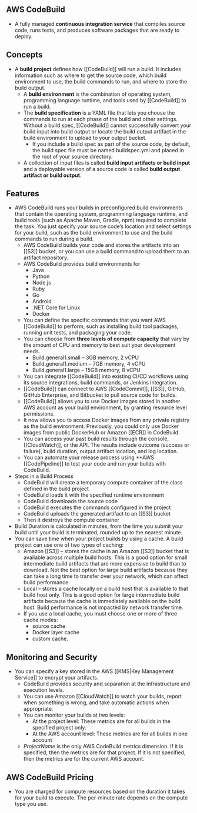 ## AWS CodeBuild

- A fully managed **continuous integration service** that compiles source code, runs tests, and produces software packages that are ready to deploy.

## **Concepts**

- A **build project** defines how [[CodeBuild]] will run a build. It includes information such as where to get the source code, which build environment to use, the build commands to run, and where to store the build output.
    - A **build environment** is the combination of operating system, programming language runtime, and tools used by [[CodeBuild]] to run a build.
    - The **build specification** is a YAML file that lets you choose the commands to run at each phase of the build and other settings. Without a build spec, [[CodeBuild]] cannot successfully convert your build input into build output or locate the build output artifact in the build environment to upload to your output bucket.
        - If you include a build spec as part of the source code, by default, the build spec file must be named buildspec.yml and placed in the root of your source directory.
    - A collection of input files is called **build input artifacts or build input** and a deployable version of a source code is called **build output artifact or build output**.

## **Features**

- AWS CodeBuild runs your builds in preconfigured build environments that contain the operating system, programming language runtime, and build tools (such as Apache Maven, Gradle, npm) required to complete the task. You just specify your source code’s location and select settings for your build, such as the build environment to use and the build commands to run during a build.
    - AWS CodeBuild builds your code and stores the artifacts into an [[S3]] bucket, or you can use a build command to upload them to an artifact repository.
    - AWS CodeBuild provides build environments for
        - Java
        - Python
        - Node.js
        - Ruby
        - Go
        - Android
        - .NET Core for Linux
        - Docker
    - You can define the specific commands that you want AWS [[CodeBuild]] to perform, such as installing build tool packages, running unit tests, and packaging your code.
    - You can choose from **three levels of compute capacity** that vary by the amount of CPU and memory to best suit your development needs.
        - Build.general1.small – 3GB memory, 2 vCPU
        - Build.general1.medium – 7GB memory, 4 vCPU
        - Build.general1.large – 15GB memory, 8 vCPU
    - You can integrate [[CodeBuild]] into existing CI/CD workflows using its source integrations, build commands, or Jenkins integration.
    - [[CodeBuild]] can connect to AWS [[CodeCommit]], [[S3]], GitHub, GitHub Enterprise, and Bitbucket to pull source code for builds.
    - [[CodeBuild]] allows you to use Docker images stored in another AWS account as your build environment, by granting resource level permissions.
    - It now allows you to access Docker images from any private registry as the build environment. Previously, you could only use Docker images from public DockerHub or Amazon [[ECR]] in CodeBuild.
    - You can access your past build results through the console, [[CloudWatch]], or the API. The results include outcome (success or failure), build duration, output artifact location, and log location.
    - You can automate your release process using **AWS [[CodePipeline]] to test your code and run your builds with CodeBuild.
- Steps in a Build Process
    - CodeBuild will create a temporary compute container of the class defined in the build project
    - CodeBuild loads it with the specified runtime environment
    - CodeBuild downloads the source code
    - CodeBuild executes the commands configured in the project
    - CodeBuild uploads the generated artifact to an [[S3]] bucket
    - Then it destroys the compute container
- Build Duration is calculated in minutes, from the time you submit your build until your build is terminated, rounded up to the nearest minute.
- You can save time when your project builds by using a cache. A build project can use one of two types of caching:
    - Amazon [[S3]] – stores the cache in an Amazon [[S3]] bucket that is available across multiple build hosts. This is a good option for small intermediate build artifacts that are more expensive to build than to download. Not the best option for large build artifacts because they can take a long time to transfer over your network, which can affect build performance.
    - Local – stores a cache locally on a build host that is available to that build host only. This is a good option for large intermediate build artifacts because the cache is immediately available on the build host. Build performance is not impacted by network transfer time.
    - If you use a local cache, you must choose one or more of three cache modes:
        - source cache
        - Docker layer cache
        - custom cache.

## **Monitoring and Security**

- You can specify a key stored in the AWS [[KMS|Key Management Service]] to encrypt your artifacts.
    - CodeBuild provides security and separation at the infrastructure and execution levels.
    - You can use Amazon [[CloudWatch]] to watch your builds, report when something is wrong, and take automatic actions when appropriate.
    - You can monitor your builds at two levels:
        - At the project level: These metrics are for all builds in the specified project only.
        - At the AWS account level: These metrics are for all builds in one account
    - _ProjectName_ is the only AWS CodeBuild metrics dimension. If it is specified, then the metrics are for that project. If it is not specified, then the metrics are for the current AWS account.

## **AWS CodeBuild Pricing**

- You are charged for compute resources based on the duration it takes for your build to execute. The per-minute rate depends on the compute type you use.